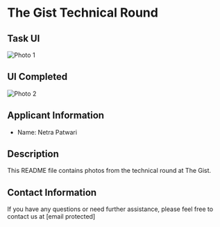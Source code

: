 # The Gist Technical Round

## Task UI
![Photo 1]('/task.png')


## UI Completed
![Photo 2]('/screendone.png')

## Applicant Information
- Name: Netra Patwari

## Description
This README file contains photos from the technical round at The Gist. 

## Contact Information
If you have any questions or need further assistance, please feel free to contact us at [email protected]
